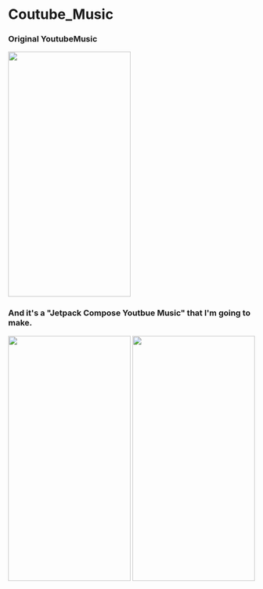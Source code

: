 # Coutube_Music


### Original YoutubeMusic


<img src="https://user-images.githubusercontent.com/55890012/140936019-79523b33-2784-48e3-8bd0-a23498bac719.jpg" width = "250px" height = "500px">



### And it's a "Jetpack Compose Youtbue Music" that I'm going to make.

<p float="left">
  <img src="https://user-images.githubusercontent.com/55890012/146786031-eb4b4502-5b89-42f6-8300-4eac50eb759e.png" width = "250px" height = "500px"/>
  <img src="https://user-images.githubusercontent.com/55890012/146786017-f4587ca9-be97-4272-bc65-96df42907968.png" width = "250px" height = "500px"/>
</p>
